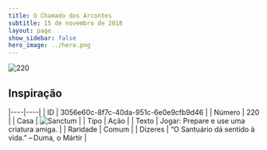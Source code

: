 ```yaml
---
title: O Chamado dos Arcontes
subtitle: 15 de novembro de 2018
layout: page
show_sidebar: false
hero_image: ../hero.png
---
```


![220](https://cdn.keyforgegame.com/media/card_front/pt/341_220_J4PRQX77RXV8_pt.png)

## Inspiração

|----|----|
| ID | 3056e60c-8f7c-40da-951c-6e0e9cfb9d46 |
| Número | 220 |
| Casa | ![Sanctum](https://archonarcana.com/images/thumb/c/c7/Sanctum.png/22px-Sanctum.png "Santuário") |
| Tipo | Ação |
| Texto | Jogar: Prepare e use uma criatura amiga. |
| Raridade | Comum |
| Dizeres | “O Santuário dá sentido à vida.”  – Duma, o Mártir |
